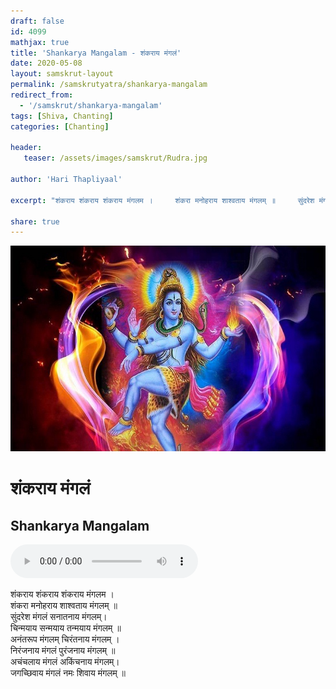 ```yaml
---    
draft: false
id: 4099    
mathjax: true    
title: 'Shankarya Mangalam - शंकराय मंगलं'    
date: 2020-05-08    
layout: samskrut-layout 
permalink: /samskrutyatra/shankarya-mangalam
redirect_from: 
  - '/samskrut/shankarya-mangalam'
tags: [Shiva, Chanting]
categories: [Chanting]
    
header:    
   teaser: /assets/images/samskrut/Rudra.jpg    
    
author: 'Hari Thapliyaal'    
    
excerpt: "शंकराय शंकराय शंकराय मंगलम ।     शंकरा मनोहराय शाश्वताय मंगलम् ॥     सुंदरेश मंगलं सनातनाय मंगलम्।     चिन्मयाय सन्मयाय तन्मयाय मंगलम् ॥"   
    
share: true    
---    
```

    
![](/assets/images/samskrut/Rudra.jpg)    
    
# शंकराय मंगलं     
## Shankarya Mangalam    
    
<audio controls>
  <source src="https://raw.githubusercontent.com/dasarpai/DAI-mp3/main/dasarpai-mp3/ShankaryaMangalam.mp3" type="audio/mp3">
  Your browser does not support the audio element.
</audio>     
    
शंकराय शंकराय शंकराय मंगलम ।     
शंकरा मनोहराय शाश्वताय मंगलम् ॥     
सुंदरेश मंगलं सनातनाय मंगलम्।     
चिन्मयाय सन्मयाय तन्मयाय मंगलम् ॥     
अनंतरूप मंगलम् चिरंतनाय मंगलम् ।     
निरंजनाय मंगलं पुरंजनाय मंगलम् ॥     
अचंचलाय मंगलं अकिंचनाय मंगलम्।     
जगच्छिवाय मंगलं नमः शिवाय मंगलम् ॥    
    
